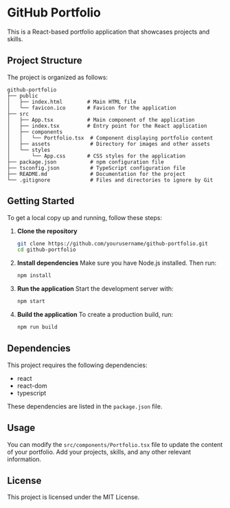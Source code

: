 # GitHub Portfolio

This is a React-based portfolio application that showcases projects and skills. 

## Project Structure

The project is organized as follows:

```
github-portfolio
├── public
│   ├── index.html        # Main HTML file
│   └── favicon.ico       # Favicon for the application
├── src
│   ├── App.tsx           # Main component of the application
│   ├── index.tsx         # Entry point for the React application
│   ├── components
│   │   └── Portfolio.tsx  # Component displaying portfolio content
│   ├── assets             # Directory for images and other assets
│   └── styles
│       └── App.css       # CSS styles for the application
├── package.json           # npm configuration file
├── tsconfig.json          # TypeScript configuration file
├── README.md              # Documentation for the project
└── .gitignore             # Files and directories to ignore by Git
```

## Getting Started

To get a local copy up and running, follow these steps:

1. **Clone the repository**
   ```bash
   git clone https://github.com/yourusername/github-portfolio.git
   cd github-portfolio
   ```

2. **Install dependencies**
   Make sure you have Node.js installed. Then run:
   ```bash
   npm install
   ```

3. **Run the application**
   Start the development server with:
   ```bash
   npm start
   ```

4. **Build the application**
   To create a production build, run:
   ```bash
   npm run build
   ```

## Dependencies

This project requires the following dependencies:

- react
- react-dom
- typescript

These dependencies are listed in the `package.json` file.

## Usage

You can modify the `src/components/Portfolio.tsx` file to update the content of your portfolio. Add your projects, skills, and any other relevant information.

## License

This project is licensed under the MIT License.